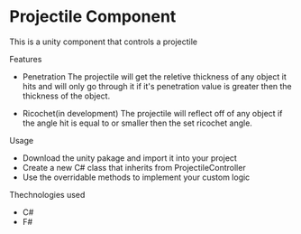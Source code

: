 # Projectile Component
This is a unity component that controls a projectile

Features
- Penetration
  The projectile will get the reletive thickness of any object it hits and will only go through it if it's penetration value is greater then the thickness of the object.

- Ricochet(in development)
  The projectile will reflect off of any object if the angle hit is equal to or smaller then the set ricochet angle.
  
Usage
- Download the unity pakage and import it into your project
- Create a new C# class that inherits from ProjectileController
- Use the overridable methods to implement your custom logic
  
Thechnologies used
- C#
- F#
